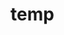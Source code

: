 # temp




































































































































































































































































































































































































































































































































































































































































































































































































































































































































